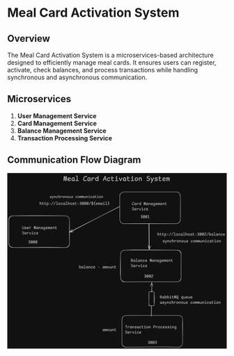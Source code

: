 # Meal Card Activation System

## Overview
The Meal Card Activation System is a microservices-based architecture designed to efficiently manage meal cards. It ensures users can register, activate, check balances, and process transactions while handling synchronous and asynchronous communication.

## **Microservices**
1. **User Management Service**
2. **Card Management Service**
3. **Balance Management Service**
4. **Transaction Processing Service**

## **Communication Flow Diagram**
![Architecture](https://github.com/amitnaik96/Meal-Card-System/blob/master/design.png)   